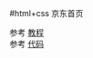 #html+css 京东首页

参考 [教程](https://www.bilibili.com/video/BV1hx411R7g5?p=19&spm_id_from=pageDriver)  
参考 [代码](https://github.com/fanyanan-145225/jd)